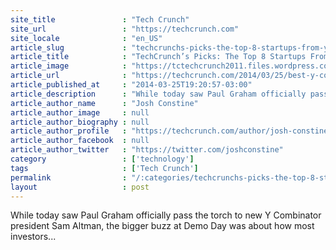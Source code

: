 ```yaml
---
site_title               : "Tech Crunch"
site_url                 : "https://techcrunch.com"
site_locale              : "en_US"
article_slug             : "techcrunchs-picks-the-top-8-startups-from-y-combinator-w14-demo-day"
article_title            : "TechCrunch’s Picks: The Top 8 Startups From Y Combinator W14 Demo Day"
article_image            : "https://tctechcrunch2011.files.wordpress.com/2014/03/the-best-of-y.png?w=357&h=286&crop=1"
article_url              : "https://techcrunch.com/2014/03/25/best-y-combinator-demo-day-startups/"
article_published_at     : "2014-03-25T19:20:57-03:00"
article_description      : "While today saw Paul Graham officially pass the torch to new Y Combinator president Sam Altman, the bigger buzz at Demo Day was about how most investors..."
article_author_name      : "Josh Constine"
article_author_image     : null
article_author_biography : null
article_author_profile   : "https://techcrunch.com/author/josh-constine/"
article_author_facebook  : null
article_author_twitter   : "https://twitter.com/joshconstine"
category                 : ['technology']
tags                     : ['Tech Crunch']
permalink                : "/:categories/techcrunchs-picks-the-top-8-startups-from-y-combinator-w14-demo-day/"
layout                   : post
---
```


While today saw Paul Graham officially pass the torch to new Y Combinator president Sam Altman, the bigger buzz at Demo Day was about how most investors...
